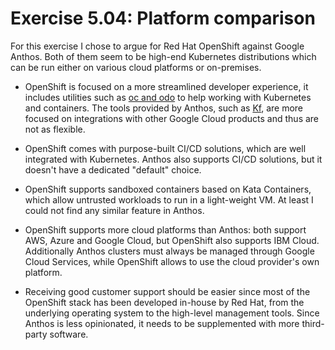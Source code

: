 # Exercise 5.04: Platform comparison

For this exercise I chose to argue for Red Hat OpenShift against Google Anthos. Both of them seem to be high-end Kubernetes distributions which can be run either on various cloud platforms or on-premises.

- OpenShift is focused on a more streamlined developer experience, it includes utilities such as [oc and odo](https://docs.openshift.com/container-platform/4.10/cli_reference/) to help working with Kubernetes and containers. The tools provided by Anthos, such as [Kf](https://cloud.google.com/migrate/kf/docs/2.9), are more focused on integrations with other Google Cloud products and thus are not as flexible.

- OpenShift comes with purpose-built CI/CD solutions, which are well integrated with Kubernetes. Anthos also supports CI/CD solutions, but it doesn't have a dedicated "default" choice.

- OpenShift supports sandboxed containers based on Kata Containers, which allow untrusted workloads to run in a light-weight VM. At least I could not find any similar feature in Anthos.

- OpenShift supports more cloud platforms than Anthos: both support AWS, Azure and Google Cloud, but OpenShift also supports IBM Cloud. Additionally Anthos clusters must always be managed through Google Cloud Services, while OpenShift allows to use the cloud provider's own platform.

- Receiving good customer support should be easier since most of the OpenShift stack has been developed in-house by Red Hat, from the underlying operating system to the high-level management tools. Since Anthos is less opinionated, it needs to be supplemented with more third-party software.
